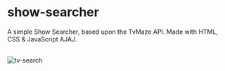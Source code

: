 # show-searcher
A simple Show Searcher, based upon the TvMaze API. Made with HTML, CSS & JavaScript AJAJ.
<br>
<br>

![tv-search](https://user-images.githubusercontent.com/73433189/107861993-80564880-6e41-11eb-9d9e-21f34605dc95.gif)
